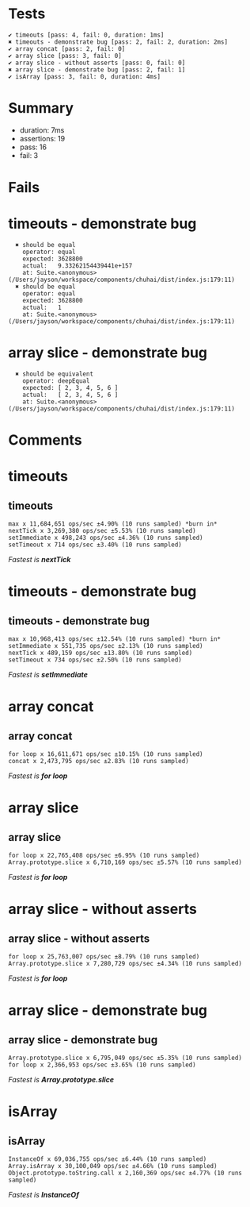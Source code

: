 
# Tests 

    ✔ timeouts [pass: 4, fail: 0, duration: 1ms]
    ✖ timeouts - demonstrate bug [pass: 2, fail: 2, duration: 2ms]
    ✔ array concat [pass: 2, fail: 0]
    ✔ array slice [pass: 3, fail: 0]
    ✔ array slice - without asserts [pass: 0, fail: 0]
    ✖ array slice - demonstrate bug [pass: 2, fail: 1]
    ✔ isArray [pass: 3, fail: 0, duration: 4ms]

# Summary 

- duration: 7ms
- assertions: 19
- pass: 16
- fail: 3

# Fails 

# timeouts - demonstrate bug
      ✖ should be equal
        operator: equal
        expected: 3628800
        actual:   9.33262154439441e+157
        at: Suite.<anonymous> (/Users/jayson/workspace/components/chuhai/dist/index.js:179:11)
      ✖ should be equal
        operator: equal
        expected: 3628800
        actual:   1
        at: Suite.<anonymous> (/Users/jayson/workspace/components/chuhai/dist/index.js:179:11)

# array slice - demonstrate bug
      ✖ should be equivalent
        operator: deepEqual
        expected: [ 2, 3, 4, 5, 6 ]
        actual:   [ 2, 3, 4, 5, 6 ]
        at: Suite.<anonymous> (/Users/jayson/workspace/components/chuhai/dist/index.js:179:11)

# Comments 

# timeouts
## timeouts
    max x 11,684,651 ops/sec ±4.90% (10 runs sampled) *burn in*
    nextTick x 3,269,380 ops/sec ±5.53% (10 runs sampled)
    setImmediate x 498,243 ops/sec ±4.36% (10 runs sampled)
    setTimeout x 714 ops/sec ±3.40% (10 runs sampled)
*Fastest is __nextTick__*

# timeouts - demonstrate bug
## timeouts - demonstrate bug
    max x 10,968,413 ops/sec ±12.54% (10 runs sampled) *burn in*
    setImmediate x 551,735 ops/sec ±2.13% (10 runs sampled)
    nextTick x 489,159 ops/sec ±13.80% (10 runs sampled)
    setTimeout x 734 ops/sec ±2.50% (10 runs sampled)
*Fastest is __setImmediate__*

# array concat
## array concat
    for loop x 16,611,671 ops/sec ±10.15% (10 runs sampled)
    concat x 2,473,795 ops/sec ±2.83% (10 runs sampled)
*Fastest is __for loop__*

# array slice
## array slice
    for loop x 22,765,408 ops/sec ±6.95% (10 runs sampled)
    Array.prototype.slice x 6,710,169 ops/sec ±5.57% (10 runs sampled)
*Fastest is __for loop__*

# array slice - without asserts
## array slice - without asserts
    for loop x 25,763,007 ops/sec ±8.79% (10 runs sampled)
    Array.prototype.slice x 7,280,729 ops/sec ±4.34% (10 runs sampled)
*Fastest is __for loop__*

# array slice - demonstrate bug
## array slice - demonstrate bug
    Array.prototype.slice x 6,795,049 ops/sec ±5.35% (10 runs sampled)
    for loop x 2,366,953 ops/sec ±3.65% (10 runs sampled)
*Fastest is __Array.prototype.slice__*

# isArray
## isArray
    InstanceOf x 69,036,755 ops/sec ±6.44% (10 runs sampled)
    Array.isArray x 30,100,049 ops/sec ±4.66% (10 runs sampled)
    Object.prototype.toString.call x 2,160,369 ops/sec ±4.77% (10 runs sampled)
*Fastest is __InstanceOf__*

